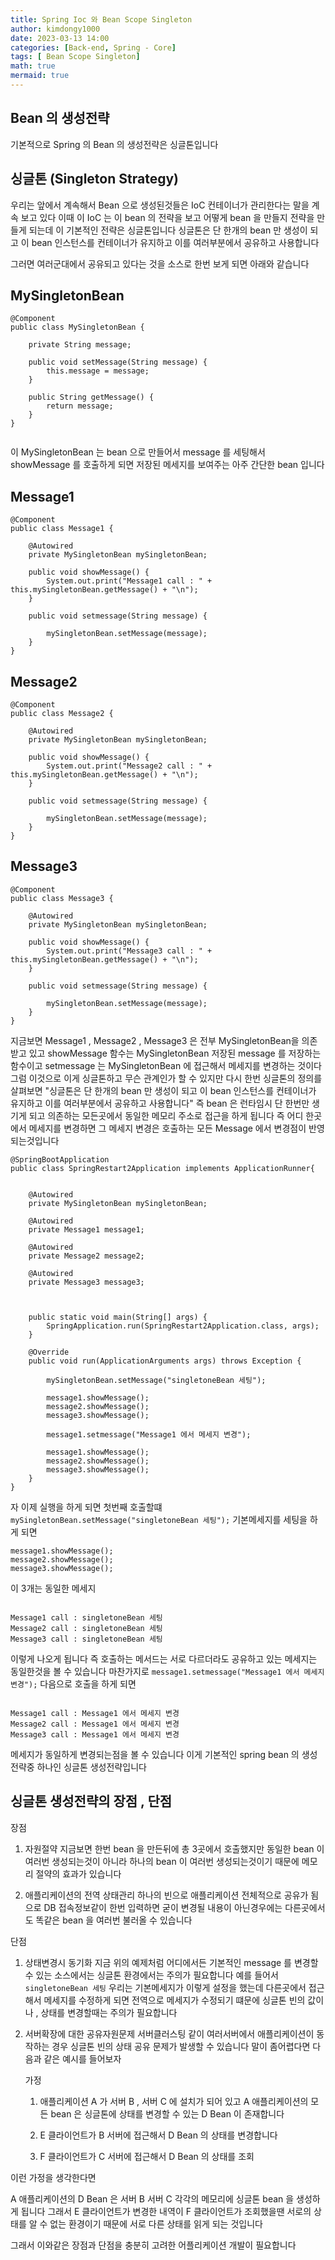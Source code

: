 ```yaml
---
title: Spring Ioc 와 Bean Scope Singleton
author: kimdongy1000
date: 2023-03-13 14:00
categories: [Back-end, Spring - Core]
tags: [ Bean Scope Singleton]
math: true
mermaid: true
---
```


## Bean 의 생성전략 
기본적으로 Spring 의 Bean 의 생성전략은 싱글톤입니다 

## 싱글톤 (Singleton Strategy)
우리는 앞에서 계속해서 Bean 으로 생성된것들은 IoC 컨테이너가 관리한다는 말을 계속 보고 있다 이때 이 IoC 는 이 bean 의 전략을 보고 어떻게 bean 을 만들지 전략을 만들게 되는데 
이 기본적인 전략은 싱글톤입니다 싱글톤은 단 한개의 bean 만 생성이 되고 이 bean 인스턴스를 컨테이너가 유지하고 이를 여러부분에서 공유하고 사용합니다 

그러면 여러군대에서 공유되고 있다는 것을 소스로 한번 보게 되면 아래와 같습니다 

## MySingletonBean
```
@Component
public class MySingletonBean {
	
	private String message;
	
	public void setMessage(String message) {
		this.message = message;
	}
	
	public String getMessage() {
		return message;
	}
}


```
이 MySingletonBean 는 bean 으로 만들어서 message 를 세팅해서 showMessage 를 호출하게 되면 저장된 메세지를 보여주는 아주 간단한 bean 입니다 

## Message1
```
@Component
public class Message1 {

	@Autowired
	private MySingletonBean mySingletonBean;

	public void showMessage() {
		System.out.print("Message1 call : " + this.mySingletonBean.getMessage() + "\n");
	}

	public void setmessage(String message) {

		mySingletonBean.setMessage(message);
	}
}

```

## Message2
```
@Component
public class Message2 {

	@Autowired
	private MySingletonBean mySingletonBean;

	public void showMessage() {
		System.out.print("Message2 call : " + this.mySingletonBean.getMessage() + "\n");
	}

	public void setmessage(String message) {

		mySingletonBean.setMessage(message);
	}
}

```

## Message3 
```
@Component
public class Message3 {

	@Autowired
	private MySingletonBean mySingletonBean;

	public void showMessage() {
		System.out.print("Message3 call : " + this.mySingletonBean.getMessage() + "\n");
	}

	public void setmessage(String message) {

		mySingletonBean.setMessage(message);
	}
}

```

지금보면 Message1 , Message2 , Message3 은 전부 MySingletonBean을 의존받고 있고 showMessage 함수는 MySingletonBean 저장된 message 를 저장하는 함수이고 
setmessage 는 MySingletonBean 에 접근해서 메세지를 변경하는 것이다 그럼 이것으로 이게 싱글톤하고 무슨 관계인가 할 수 있지만 
다시 한번 싱글톤의 정의를 살펴보면 "싱글톤은 단 한개의 bean 만 생성이 되고 이 bean 인스턴스를 컨테이너가 유지하고 이를 여러부분에서 공유하고 사용합니다"
즉 bean 은 런타임시 단 한번만 생기게 되고 의존하는 모든곳에서 동일한 메모리 주소로 접근을 하게 됩니다 즉 어디 한곳에서 메세지를 변경하면 그 메세지 변경은 
호출하는 모든 Message 에서 변경점이 반영되는것입니다 

```
@SpringBootApplication
public class SpringRestart2Application implements ApplicationRunner{
	
	 
	@Autowired
	private MySingletonBean mySingletonBean;
	
	@Autowired
	private Message1 message1;
	
	@Autowired
	private Message2 message2;
	
	@Autowired
	private Message3 message3;
	
	

	public static void main(String[] args) {
		SpringApplication.run(SpringRestart2Application.class, args);
	}

	@Override
	public void run(ApplicationArguments args) throws Exception {
		
		mySingletonBean.setMessage("singletoneBean 세팅");
		
		message1.showMessage();
		message2.showMessage();
		message3.showMessage();
		
		message1.setmessage("Message1 에서 메세지 변경");
		
		message1.showMessage();
		message2.showMessage();
		message3.showMessage();	
	}	
}
```
자 이제 실행을 하게 되면 첫번째 호출할떄 `mySingletonBean.setMessage("singletoneBean 세팅");` 기본메세지를 세팅을 하게 되면 
```
message1.showMessage();
message2.showMessage();
message3.showMessage();

```
이 3개는 동일한 메세지 
```

Message1 call : singletoneBean 세팅
Message2 call : singletoneBean 세팅
Message3 call : singletoneBean 세팅

```

이렇게 나오게 됩니다 즉 호출하는 메서드는 서로 다르더라도 공유하고 있는 메세지는 동일한것을 볼 수 있습니다 마찬가지로 `message1.setmessage("Message1 에서 메세지 변경");`
다음으로 호출을 하게 되면 

```

Message1 call : Message1 에서 메세지 변경
Message2 call : Message1 에서 메세지 변경
Message3 call : Message1 에서 메세지 변경

```
메세지가 동일하게 변경되는점을 볼 수 있습니다 이게 기본적인 spring bean 의 생성전략중 하나인 싱글톤 생성전략입니다 

## 싱글톤 생성전략의 장점 , 단점 

장점 
1. 자원절약 
	지금보면 한번 bean 을 만든뒤에 총 3곳에서 호출했지만 동일한 bean 이 여러번 생성되는것이 아니라 하나의 bean 이 여러번 생성되는것이기 때문에 메모리 절약의 효과가 있습니다 

2. 애플리케이션의 전역 상태관리
	하나의 빈으로 애플리케이션 전체적으로 공유가 됨으로 DB 접속정보같이 한번 입력하면 굳이 변경될 내용이 아닌경우에는 다른곳에서도 똑같은 bean 을 여러번 불러올 수 있습니다 

단점
1. 상태변경시 동기화
	지금 위의 예제처럼 어디에서든 기본적인 message 를 변경할 수 있는 소스에서는 싱글톤 환경에서는 주의가 필요합니다 예를 들어서 `singletoneBean 세팅` 우리는 기본메세지가 이렇게 설정을 했는데 다른곳에서 접근해서 메세지를 수정하게 되면 전역으로 메세지가 수정되기 떄문에 싱글톤 빈의 값이나 , 상태를 변경할때는 주의가 필요합니다 

2. 서버확장에 대한 공유자원문제 
	서버클러스팅 같이 여러서버에서 애플리케이션이 동작하는 경우 싱글톤 빈의 상태 공유 문제가 발생할 수 있습니다 말이 좀어렵다면 다음과 같은 예시를 들어보자 

	가정 
	1. 애플리케이션 A 가 서버 B , 서버 C 에 설치가 되어 있고 A 애플리케이션의 모든 bean 은 싱글톤에 상태를 변경할 수 있는 D Bean 이 존재합니다 
	
	2. E 클라이언트가 B 서버에 접근해서 D Bean 의 상태를 변경합니다 

	3. F 클라이언트가 C 서버에 접근해서 D Bean 의 상태를 조회

이런 가정을 생각한다면 

A 애플리케이션의 D Bean 은 서버 B 서버 C 각각의 메모리에 싱글톤 bean 을 생성하게 됩니다 그래서 E 클라이언트가 변경한 내역이 F 클라이언트가 조회했을땐 서로의 상태를 알 수 없는 환경이기 때문에 서로 다른 상태를 읽게 되는 것입니다 

그래서 이와같은 장점과 단점을 충분히 고려한 어플리케이션 개발이 필요합니다